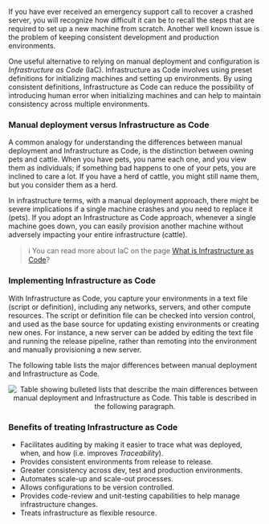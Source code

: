 If you have ever received an emergency support call to recover a crashed server, you will recognize how difficult it can be to recall the steps that are required to set up a new machine from scratch. Another well known issue is the problem of keeping consistent development and production environments.

One useful alternative to relying on manual deployment and configuration is *Infrastructure as Code* (IaC). Infrastructure as Code involves using preset definitions for initializing machines and setting up environments. By using consistent definitions, Infrastructure as Code can reduce the possibility of introducing human error when initializing machines and can help to maintain consistency across multiple environments.

### Manual deployment versus Infrastructure as Code

A common analogy for understanding the differences between manual deployment and Infrastructure as Code, is the distinction between owning pets and cattle. When you have pets, you name each one, and you view them as individuals; if something bad happens to one of your pets, you are inclined to care a lot. If you have a herd of cattle, you might still name them, but you consider them as a herd.

In infrastructure terms, with a manual deployment approach, there might be severe implications if a single machine crashes and you need to replace it (pets). If you adopt an Infrastructure as Code approach, whenever a single machine goes down, you can easily provision another machine without adversely impacting your entire infrastructure (cattle).

> :information_source: You can read more about IaC on the page [What is Infrastructure as Code](https://docs.microsoft.com/en-us/azure/devops/learn/what-is-infrastructure-as-code)?

### Implementing Infrastructure as Code

With Infrastructure as Code, you capture your environments in a text file (script or definition), including any networks, servers, and other compute resources. The script or definition file can be checked into version control, and used as the base source for updating existing environments or creating new ones. For instance, a new server can be added by editing the text file and running the release pipeline, rather than remoting into the environment and manually provisioning a new server.

The following table lists the major differences between manual deployment and Infrastructure as Code.

<p style="text-align:center;"><img src="../Linked_Image_Files/iac_vs_manual.png" alt="Table showing bulleted lists that describe the main differences between manual deployment and Infrastructure as Code. This table is described in the following paragraph."></p>

### Benefits of treating Infrastructure as Code

- Facilitates auditing by making it easier to trace what was deployed, when, and how (i.e. improves *Traceability*).
- Provides consistent environments from release to release.
- Greater consistency across dev, test and production environments.
- Automates scale-up and scale-out processes.
- Allows configurations to be version controlled.
- Provides code-review and unit-testing capabilities to help manage infrastructure changes.
- Treats infrastructure as flexible resource.
